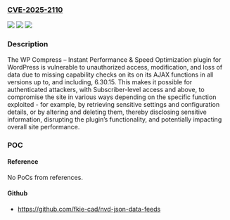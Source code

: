 ### [CVE-2025-2110](https://cve.mitre.org/cgi-bin/cvename.cgi?name=CVE-2025-2110)
![](https://img.shields.io/static/v1?label=Product&message=WP%20Compress%20%E2%80%93%20Instant%20Performance%20%26%20Speed%20Optimization&color=blue)
![](https://img.shields.io/static/v1?label=Version&message=*%3C%3D%206.30.15%20&color=brighgreen)
![](https://img.shields.io/static/v1?label=Vulnerability&message=CWE-862%20Missing%20Authorization&color=brighgreen)

### Description

The WP Compress – Instant Performance & Speed Optimization plugin for WordPress is vulnerable to unauthorized access, modification, and loss of data due to missing capability checks on its on its AJAX functions in all versions up to, and including, 6.30.15. This makes it possible for authenticated attackers, with Subscriber-level access and above, to compromise the site in various ways depending on the specific function exploited - for example, by retrieving sensitive settings and configuration details, or by altering and deleting them, thereby disclosing sensitive information, disrupting the plugin’s functionality, and potentially impacting overall site performance.

### POC

#### Reference
No PoCs from references.

#### Github
- https://github.com/fkie-cad/nvd-json-data-feeds

